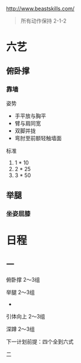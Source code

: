 http://www.beastskills.com/

> 所有动作保持 2-1-2

#  六艺

## 俯卧撑

###  靠墙

姿势

- 手平放与胸平
- 臂与肩同宽
- 双脚并拢
- 弯肘至前额轻触墙面

标准

1. 1 * 10
2. 2 * 25
3. 3 * 50

## 举腿

### 坐姿屈膝





#  日程

##  一

俯卧撑 2～3组

举腿 2～3组

+

引体向上  2～3组

深蹲 2～3组



下一计划前提：四个全到六式

二
